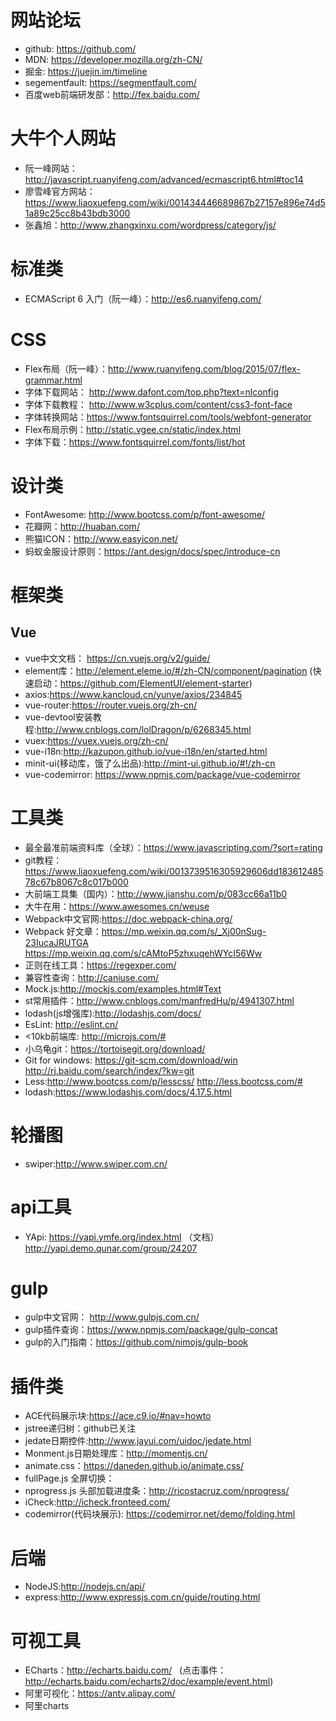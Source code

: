 # 网站论坛
* github:  https://github.com/
* MDN:  https://developer.mozilla.org/zh-CN/
* 掘金:  	https://juejin.im/timeline
* segementfault: 	https://segmentfault.com/
* 百度web前端研发部：http://fex.baidu.com/

# 大牛个人网站
* 阮一峰网站：http://javascript.ruanyifeng.com/advanced/ecmascript6.html#toc14
* 廖雪峰官方网站：https://www.liaoxuefeng.com/wiki/001434446689867b27157e896e74d51a89c25cc8b43bdb3000
* 张鑫旭：http://www.zhangxinxu.com/wordpress/category/js/

# 标准类
* ECMAScript 6 入门（阮一峰）：http://es6.ruanyifeng.com/

# CSS
* Flex布局（阮一峰）：http://www.ruanyifeng.com/blog/2015/07/flex-grammar.html
* 字体下载网站： http://www.dafont.com/top.php?text=nlconfig 
* 字体下载教程： http://www.w3cplus.com/content/css3-font-face
* 字体转换网站：https://www.fontsquirrel.com/tools/webfont-generator
* Flex布局示例：http://static.vgee.cn/static/index.html
* 字体下载：https://www.fontsquirrel.com/fonts/list/hot

# 设计类
* FontAwesome: http://www.bootcss.com/p/font-awesome/
* 花瓣网：http://huaban.com/
* 熊猫ICON：http://www.easyicon.net/
* 蚂蚁金服设计原则：https://ant.design/docs/spec/introduce-cn

# 框架类
## Vue
* vue中文文档： https://cn.vuejs.org/v2/guide/
* element库：http://element.eleme.io/#/zh-CN/component/pagination  (快速启动：https://github.com/ElementUI/element-starter)
* axios:https://www.kancloud.cn/yunye/axios/234845
* vue-router:https://router.vuejs.org/zh-cn/
* vue-devtool安装教程:http://www.cnblogs.com/lolDragon/p/6268345.html
* vuex:https://vuex.vuejs.org/zh-cn/
* vue-i18n:http://kazupon.github.io/vue-i18n/en/started.html
* minit-ui(移动库，饿了么出品):http://mint-ui.github.io/#!/zh-cn
* vue-codemirror: https://www.npmjs.com/package/vue-codemirror

# 工具类
* 最全最准前端资料库（全球）：https://www.javascripting.com/?sort=rating
* git教程： https://www.liaoxuefeng.com/wiki/0013739516305929606dd18361248578c67b8067c8c017b000
* 大前端工具集（国内）：http://www.jianshu.com/p/083cc66a11b0
* 大牛在用：https://www.awesomes.cn/weuse
* Webpack中文官网:https://doc.webpack-china.org/
* Webpack 好文章：https://mp.weixin.qq.com/s/_Xj00nSug-23IucaJRUTGA https://mp.weixin.qq.com/s/cAMtoP5zhxuqehWYcI56Ww   
* 正则在线工具：https://regexper.com/
* 兼容性查询：http://caniuse.com/
* Mock.js:http://mockjs.com/examples.html#Text
* st常用插件：http://www.cnblogs.com/manfredHu/p/4941307.html
* lodash(js增强库):http://lodashjs.com/docs/
* EsLint: http://eslint.cn/
* <10kb前端库: http://microjs.com/#
* 小乌龟git：https://tortoisegit.org/download/
* Git for windows: https://git-scm.com/download/win   http://rj.baidu.com/search/index/?kw=git
* Less:http://www.bootcss.com/p/lesscss/   http://less.bootcss.com/#
* lodash:https://www.lodashjs.com/docs/4.17.5.html
# 轮播图
* swiper:http://www.swiper.com.cn/
# api工具
* YApi: https://yapi.ymfe.org/index.html  （文档）<br/>
        http://yapi.demo.qunar.com/group/24207
# gulp
* gulp中文官网： http://www.gulpjs.com.cn/
* gulp插件查询：https://www.npmjs.com/package/gulp-concat
* gulp的入门指南：https://github.com/nimojs/gulp-book


# 插件类
* ACE代码展示块:https://ace.c9.io/#nav=howto
* jstree递归树：github已关注
* jedate日期控件:http://www.jayui.com/uidoc/jedate.html
* Monment.js日期处理库：http://momentjs.cn/
* animate.css：https://daneden.github.io/animate.css/
* fullPage.js 全屏切换：
* nprogress.js 头部加载进度条：http://ricostacruz.com/nprogress/
* iCheck:http://icheck.fronteed.com/
* codemirror(代码块展示): https://codemirror.net/demo/folding.html 

# 后端
* NodeJS:http://nodejs.cn/api/
* express:http://www.expressjs.com.cn/guide/routing.html

# 可视工具
* ECharts：http://echarts.baidu.com/    (点击事件：http://echarts.baidu.com/echarts2/doc/example/event.html)
* 阿里可视化：https://antv.alipay.com/
* 阿里charts
